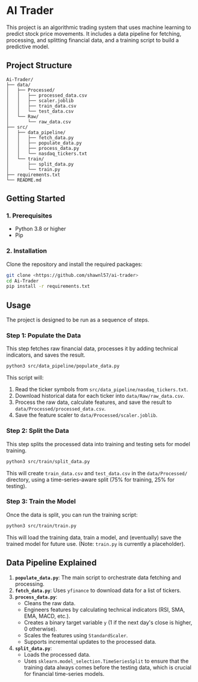 # AI Trader

This project is an algorithmic trading system that uses machine learning to predict stock price movements. It includes a data pipeline for fetching, processing, and splitting financial data, and a training script to build a predictive model.

## Project Structure

```
Ai-Trader/
├── data/
│   ├── Processed/
│   │   ├── processed_data.csv
│   │   ├── scaler.joblib
│   │   ├── train_data.csv
│   │   └── test_data.csv
│   └── Raw/
│       └── raw_data.csv
├── src/
│   ├── data_pipeline/
│   │   ├── fetch_data.py
│   │   ├── populate_data.py
│   │   ├── process_data.py
│   │   └── nasdaq_tickers.txt
│   └── train/
│       ├── split_data.py
│       └── train.py
├── requirements.txt
└── README.md
```

## Getting Started

### 1. Prerequisites

- Python 3.8 or higher
- Pip

### 2. Installation

Clone the repository and install the required packages:

```bash
git clone <https://github.com/shawnl57/ai-trader>
cd Ai-Trader
pip install -r requirements.txt
```

## Usage

The project is designed to be run as a sequence of steps.

### Step 1: Populate the Data

This step fetches raw financial data, processes it by adding technical indicators, and saves the result.

```bash
python3 src/data_pipeline/populate_data.py
```

This script will:
1.  Read the ticker symbols from `src/data_pipeline/nasdaq_tickers.txt`.
2.  Download historical data for each ticker into `data/Raw/raw_data.csv`.
3.  Process the raw data, calculate features, and save the result to `data/Processed/processed_data.csv`.
4.  Save the feature scaler to `data/Processed/scaler.joblib`.

### Step 2: Split the Data

This step splits the processed data into training and testing sets for model training.

```bash
python3 src/train/split_data.py
```

This will create `train_data.csv` and `test_data.csv` in the `data/Processed/` directory, using a time-series-aware split (75% for training, 25% for testing).

### Step 3: Train the Model

Once the data is split, you can run the training script:

```bash
python3 src/train/train.py
```

This will load the training data, train a model, and (eventually) save the trained model for future use. (Note: `train.py` is currently a placeholder).

## Data Pipeline Explained

1.  **`populate_data.py`**: The main script to orchestrate data fetching and processing.
2.  **`fetch_data.py`**: Uses `yfinance` to download data for a list of tickers.
3.  **`process_data.py`**:
    -   Cleans the raw data.
    -   Engineers features by calculating technical indicators (RSI, SMA, EMA, MACD, etc.).
    -   Creates a binary target variable `y` (1 if the next day's close is higher, 0 otherwise).
    -   Scales the features using `StandardScaler`.
    -   Supports incremental updates to the processed data.
4.  **`split_data.py`**:
    -   Loads the processed data.
    -   Uses `sklearn.model_selection.TimeSeriesSplit` to ensure that the training data always comes before the testing data, which is crucial for financial time-series models. 
